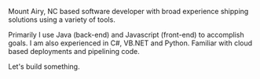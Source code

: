 Mount Airy, NC based software developer with broad experience shipping solutions using a variety of tools. 

Primarily I use Java (back-end) and Javascript (front-end) to accomplish goals. I am also experienced in C#, VB.NET and Python. 
Familiar with cloud based deployments and pipelining code. 

Let's build something.
